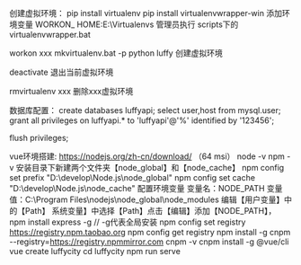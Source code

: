 创建虚拟环境：
pip install virtualenv
pip install virtualenvwrapper-win
添加环境变量 WORKON_ HOME:E:\Virtualenvs
管理员执行 scripts下的virtualenvwrapper.bat


workon xxx
mkvirtualenv.bat -p python luffy  创建虚拟环境

deactivate 退出当前虚拟环境

rmvirtualenv xxx 删除xxx虚拟环境

数据库配置：
create  databases  luffyapi;
select user,host from mysql.user;
grant all privileges on luffyapi.* to 'luffyapi'@'%' identified by '123456';

flush privileges;



vue环境搭建:
https://nodejs.org/zh-cn/download/  （64 msi）
node -v
npm -v 
安装目录下新建两个文件夹【node_global】和【node_cache】
npm config set prefix "D:\develop\Node.js\node_global"
npm config set cache "D:\develop\Node.js\node_cache"
配置环境变量
变量名：NODE_PATH
变量值：C:\Program Files\nodejs\node_global\node_modules
编辑【用户变量】中的【Path】
系统变量】中选择【Path】点击【编辑】添加【NODE_PATH】，
npm install express -g   // -g代表全局安装
npm config set registry https://registry.npm.taobao.org
npm config get registry
npm install -g cnpm --registry=https://registry.npmmirror.com
cnpm -v
cnpm install -g @vue/cli
vue create luffycity
cd luffycity
npm run serve